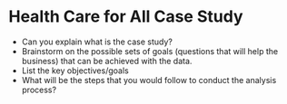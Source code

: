 # Health Care for All Case Study
- Can you explain what is the case study?
- Brainstorm on the possible sets of goals (questions that will help the business) that can be achieved with the data.
- List the key objectives/goals
- What will be the steps that you would follow to conduct the analysis process?
